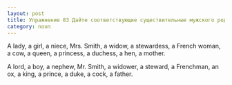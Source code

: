 ```yaml
---
layout: post
title: Упражнение 83 Дайте соответствующие существительные мужского рода.
category: noun
---
```

<section class="question">
A lady, a girl, a niece, Mrs. Smith, a widow, a stewardess, a French woman, a cow, a queen, a princess, a duchess, a hen, a mother.<p></p>
</section>

<section class="answer">
A lord, a boy, a nephew, Mr. Smith, a widower, a steward, a Frenchman, an ox, a king, a prince, a duke, a cock, a father.
</section>